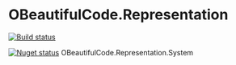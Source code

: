 # OBeautifulCode.Representation

[![Build status](https://ci.appveyor.com/api/projects/status/dgj2e3ag24cig87o?svg=true)](https://ci.appveyor.com/project/SurajGupta/obeautifulcode-representation)

[![Nuget status](https://img.shields.io/nuget/v/OBeautifulCode.Representation.System.svg)](https://www.nuget.org/packages/OBeautifulCode.Representation.System)  OBeautifulCode.Representation.System